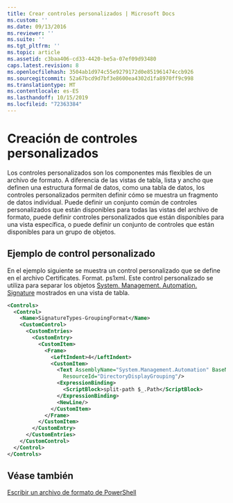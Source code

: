 ```yaml
---
title: Crear controles personalizados | Microsoft Docs
ms.custom: ''
ms.date: 09/13/2016
ms.reviewer: ''
ms.suite: ''
ms.tgt_pltfrm: ''
ms.topic: article
ms.assetid: c3baa406-cd33-4420-be5a-07ef09d93480
caps.latest.revision: 8
ms.openlocfilehash: 3504ab1d974c55e9279172d0e851961474ccb926
ms.sourcegitcommit: 52a67bcd9d7bf3e8600ea4302d1fa8970ff9c998
ms.translationtype: MT
ms.contentlocale: es-ES
ms.lasthandoff: 10/15/2019
ms.locfileid: "72363384"
---
```

# <a name="creating-custom-controls"></a>Creación de controles personalizados

Los controles personalizados son los componentes más flexibles de un archivo de formato. A diferencia de las vistas de tabla, lista y ancho que definen una estructura formal de datos, como una tabla de datos, los controles personalizados permiten definir cómo se muestra un fragmento de datos individual. Puede definir un conjunto común de controles personalizados que están disponibles para todas las vistas del archivo de formato, puede definir controles personalizados que están disponibles para una vista específica, o puede definir un conjunto de controles que están disponibles para un grupo de objetos.

## <a name="custom-control-example"></a>Ejemplo de control personalizado

En el ejemplo siguiente se muestra un control personalizado que se define en el archivo Certificates. Format. ps1xml. Este control personalizado se utiliza para separar los objetos [System. Management. Automation. Signature](/dotnet/api/System.Management.Automation.Signature) mostrados en una vista de tabla.

```xml
<Controls>
  <Control>
    <Name>SignatureTypes-GroupingFormat</Name>
    <CustomControl>
      <CustomEntries>
        <CustomEntry>
          <CustomItem>
            <Frame>
              <LeftIndent>4</LeftIndent>
              <CustomItem>
                <Text AssemblyName="System.Management.Automation" BaseName="FileSystemProviderStrings"
                  ResourceId="DirectoryDisplayGrouping"/>
                <ExpressionBinding>
                  <ScriptBlock>split-path $_.Path</ScriptBlock>
                </ExpressionBinding>
                <NewLine/>
              </CustomItem>
            </Frame>
          </CustomItem>
        </CustomEntry>
      </CustomEntries>
    </CustomControl>
  </Control>
</Controls>

```

## <a name="see-also"></a>Véase también

[Escribir un archivo de formato de PowerShell](./writing-a-powershell-formatting-file.md)
